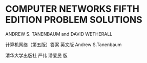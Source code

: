 # COMPUTER NETWORKS FIFTH EDITION PROBLEM SOLUTIONS

ANDREW S. TANENBAUM and DAVID WETHERALL

计算机网络（第五版）答案 英文版 Andrew S.Tanenbaum

清华大学出版社
严伟 潘爱民 版

